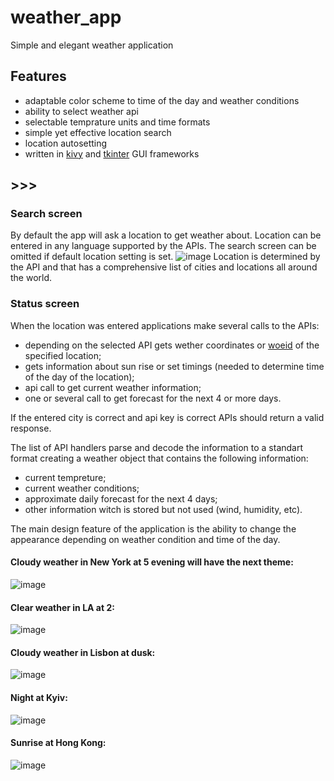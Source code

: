 # weather_app
Simple and elegant weather application

## Features
- adaptable color scheme to time of the day and weather conditions
- ability to select weather api
- selectable temprature units and time formats
- simple yet effective location search
- location autosetting
- written in [kivy](https://github.com/Denis-Source/weather_app) and [tkinter](https://github.com/Denis-Source/weather_app/tree/tkinter) GUI frameworks

## >>>
### Search screen
By default the app will ask a location to get weather about.
Location can be entered in any language supported by the APIs.
The search screen can be omitted if default location setting is set.
![image](https://user-images.githubusercontent.com/58669569/168682884-937346e5-e269-4dbb-8cff-fcfff3f02416.png)
Location is determined by the API and that has a comprehensive list of cities and locations all around the world.

### Status screen
When the location was entered applications make several calls to the APIs:
- depending on the selected API gets wether coordinates or [woeid](https://en.wikipedia.org/wiki/WOEID) of the specified location;
- gets information about sun rise or set timings (needed to determine time of the day of the location);
- api call to get current weather information;
- one or several call to get forecast for the next 4 or more days.

If the entered city is correct and api key is correct APIs should return a valid response.

The list of API handlers parse and decode the information to a standart format creating a weather object that contains the following information:
- current tempreture;
- current weather conditions;
- approximate daily forecast for the next 4 days;
- other information witch is stored but not used (wind, humidity, etc).

The main design feature of the application is the ability to change the appearance depending on weather condition and time of the day.
#### Cloudy weather in New York at 5 evening will have the next theme:
![image](https://user-images.githubusercontent.com/58669569/168685346-d44e7628-0809-4026-8cb5-9174e393fb0a.png)
#### Clear weather in LA at 2:
![image](https://user-images.githubusercontent.com/58669569/168685412-ca103e04-8647-4dd8-9aae-e1dc7cded1bb.png)
#### Cloudy weather in Lisbon at dusk:
![image](https://user-images.githubusercontent.com/58669569/168685527-7fca3e9b-e21a-4850-afa9-d967fcc6f622.png)
#### Night at Kyiv:
![image](https://user-images.githubusercontent.com/58669569/168685582-aef8989b-6a32-4d87-a0e9-87065a11564c.png)
#### Sunrise at Hong Kong:
![image](https://user-images.githubusercontent.com/58669569/168686351-eedf997f-71a7-4ca6-a30d-333315b081dc.png)




